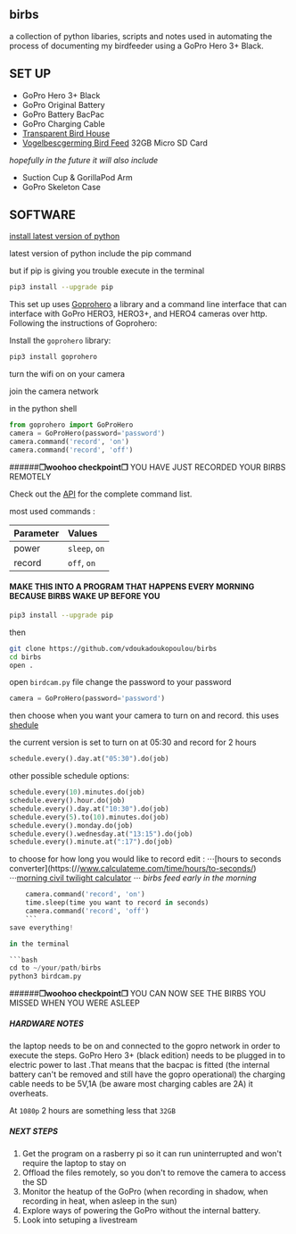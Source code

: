 ## birbs
a collection of python libaries, scripts and notes used in automating the process of documenting my birdfeeder using a GoPro Hero 3+ Black.

## SET UP
- GoPro Hero 3+ Black
- GoPro Original Battery
- GoPro Battery BacPac
- GoPro Charging Cable
- [Transparent Bird House](https://www.amazon.com/iFCOW-Transparent-Acrylic-Absorption-Installation/dp/B084L14RCT/ref=sr_1_29?dchild=1&keywords=acrylic+bird+feeders&qid=1587835858&sr=8-29)
- [Vogelbescgerming Bird Feed](https://www.vogelbeschermingshop.nl/4-seizoenenstrooivoer-met-meelwormen-25-kg)
32GB Micro SD Card

*hopefully in the future it will also include*
- Suction Cup & GorillaPod Arm
- GoPro Skeleton Case


## SOFTWARE
[install latest version of python](https://www.python.org/downloads/)

latest version of python include the pip command

but if pip is giving you trouble execute in the terminal

```bash
pip3 install --upgrade pip
```

This set up uses [Goprohero](https://github.com/joshvillbrandt/goprohero) a library and a command line interface that can interface with GoPro HERO3, HERO3+, and HERO4 cameras over http.
Following the instructions of Goprohero:

Install the `goprohero` library:

```bash
pip3 install goprohero
```
turn the wifi on on your camera

join the camera network

in the python shell

```python
from goprohero import GoProHero
camera = GoProHero(password='password')
camera.command('record', 'on')
camera.command('record', 'off')
```

######**❐woohoo checkpoint❐** YOU HAVE JUST RECORDED YOUR BIRBS REMOTELY

Check out the [API](https://github.com/joshvillbrandt/goprohero/blob/master/docs/API.md) for the complete command list.

most used commands :

Parameter | Values
--- |:---
power | `sleep`, `on`
record | `off`, `on`
  
#### MAKE THIS INTO A PROGRAM THAT HAPPENS EVERY MORNING BECAUSE BIRBS WAKE UP BEFORE YOU

```bash
pip3 install --upgrade pip
```
then

```bash
git clone https://github.com/vdoukadoukopoulou/birbs
cd birbs
open .
```

open `birdcam.py` file 
change the password to your password

```python
camera = GoProHero(password='password')
```
then choose when you want your camera to turn on and record.
this uses [shedule](https://pypi.org/project/schedule/)

the current version is set to turn on at 05:30 and record for 2 hours
```python
schedule.every().day.at("05:30").do(job)
```

other possible schedule options:
```python
schedule.every(10).minutes.do(job)
schedule.every().hour.do(job)
schedule.every().day.at("10:30").do(job)
schedule.every(5).to(10).minutes.do(job)
schedule.every().monday.do(job)
schedule.every().wednesday.at("13:15").do(job)
schedule.every().minute.at(":17").do(job)
```

to choose for how long you would like to record edit :
⋅⋅⋅[hours to seconds converter](https:(//www.calculateme.com/time/hours/to-seconds/)
⋅⋅⋅[morning civil twilight calculator](https://www.suntoday.org/sunrise-sunset/tomorrow.html)
⋅⋅⋅ *birbs feed early in the morning*

```python
    camera.command('record', 'on')
    time.sleep(time you want to record in seconds)
    camera.command('record', 'off')
    ```
save everything!

in the terminal

```bash
cd to ~/your/path/birbs
python3 birdcam.py
```
######**❐woohoo checkpoint❐** YOU CAN NOW SEE THE BIRBS YOU MISSED WHEN YOU WERE ASLEEP



##### HARDWARE NOTES
the laptop needs to be on and connected to the gopro network in order to execute the steps.
GoPro Hero 3+ (black edition) needs to be plugged in to electric power to last .That means that the bacpac is fitted (the internal battery can't be removed and still have the gopro operational) the charging cable needs to be 5V,1A (be aware most charging cables are 2A)
it overheats.

At `1080p` 2 hours are something less that `32GB`

##### NEXT STEPS
1. Get the program on a rasberry pi so it can run uninterrupted and won't require the laptop to stay on
2. Offload the files remotely, so you don't to remove the camera to access the SD
3. Monitor the heatup of the GoPro (when recording in shadow, when recording in heat, when asleep in the sun)
4. Explore ways of powering the GoPro without the internal battery.
5. Look into setuping a livestream
